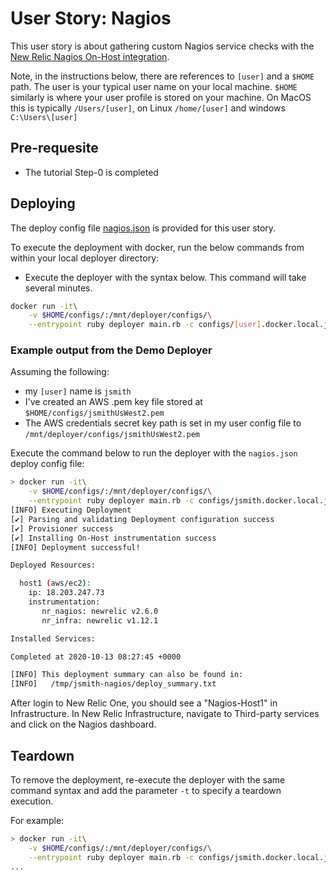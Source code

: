 # User Story: Nagios

This user story is about gathering custom Nagios service checks with the [New Relic Nagios On-Host integration](https://docs.newrelic.com/docs/integrations/host-integrations/host-integrations-list/nagios-monitoring-integration). 

Note, in the instructions below, there are references to `[user]` and a `$HOME` path.
The user is your typical user name on your local machine. 
`$HOME` similarly is where your user profile is stored on your machine. On MacOS this is typically `/Users/[user]`, on Linux `/home/[user]` and windows `C:\Users\[user]`

## Pre-requesite

* The tutorial Step-0 is completed

## Deploying

The deploy config file [nagios.json](nagios.json) is provided for this user story. 

To execute the deployment with docker, run the below commands from within your local deployer directory:

* Execute the deployer with the syntax below. This command will take several minutes.
```bash
docker run -it\
    -v $HOME/configs/:/mnt/deployer/configs/\
    --entrypoint ruby deployer main.rb -c configs/[user].docker.local.json -d documentation/tutorial/user_stories/Nagios/nagios.json
```

### Example output from the Demo Deployer

Assuming the following:
* my `[user]` name is `jsmith`
* I've created an AWS .pem key file stored at `$HOME/configs/jsmithUsWest2.pem`
* The AWS credentials secret key path is set in my user config file to `/mnt/deployer/configs/jsmithUsWest2.pem`

Execute the command below to run the deployer with the `nagios.json` deploy config file:
```bash
> docker run -it\
    -v $HOME/configs/:/mnt/deployer/configs/\
    --entrypoint ruby deployer main.rb -c configs/jsmith.docker.local.json -d documentation/tutorial/user_stories/Nagios/nagios.json
[INFO] Executing Deployment
[✔] Parsing and validating Deployment configuration success
[✔] Provisioner success
[✔] Installing On-Host instrumentation success
[INFO] Deployment successful!

Deployed Resources:

  host1 (aws/ec2):
    ip: 18.203.247.73
    instrumentation:
       nr_nagios: newrelic v2.6.0
       nr_infra: newrelic v1.12.1

Installed Services:

Completed at 2020-10-13 08:27:45 +0000

[INFO] This deployment summary can also be found in:
[INFO]   /tmp/jsmith-nagios/deploy_summary.txt
```

After login to New Relic One, you should see a "Nagios-Host1" in Infrastructure.
In New Relic Infrastructure, navigate to Third-party services and click on the Nagios dashboard.

## Teardown

To remove the deployment, re-execute the deployer with the same command syntax and add the parameter `-t` to specify a teardown execution.

For example:
```bash
> docker run -it\
    -v $HOME/configs/:/mnt/deployer/configs/\
    --entrypoint ruby deployer main.rb -c configs/jsmith.docker.local.json -d documentation/tutorial/user_stories/Nagios/nagios.json -t
...
```
